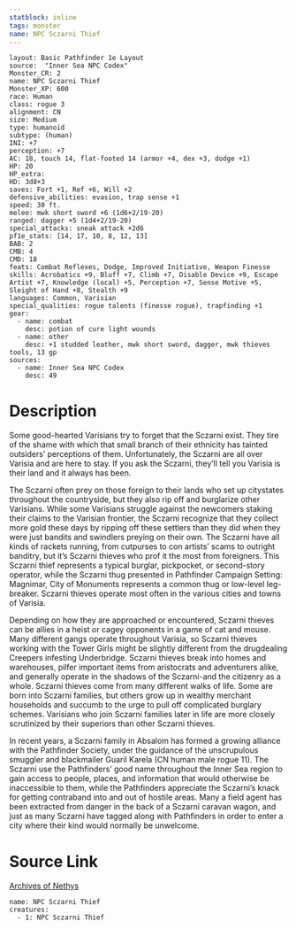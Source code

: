 ```yaml
---
statblock: inline
tags: monster
name: NPC Sczarni Thief
---
```

```statblock
layout: Basic Pathfinder 1e Layout
source:  "Inner Sea NPC Codex"
Monster_CR: 2
name: NPC Sczarni Thief
Monster_XP: 600
race: Human
class: rogue 3
alignment: CN
size: Medium
type: humanoid
subtype: (human)
INI: +7
perception: +7
AC: 18, touch 14, flat-footed 14 (armor +4, dex +3, dodge +1)
HP: 20
HP_extra: 
HD: 3d8+3
saves: Fort +1, Ref +6, Will +2
defensive_abilities: evasion, trap sense +1
speed: 30 ft.
melee: mwk short sword +6 (1d6+2/19-20)
ranged: dagger +5 (1d4+2/19-20)
special_attacks: sneak attack +2d6
pf1e_stats: [14, 17, 10, 8, 12, 13]
BAB: 2
CMB: 4
CMD: 18
feats: Combat Reflexes, Dodge, Improved Initiative, Weapon Finesse
skills: Acrobatics +9, Bluff +7, Climb +7, Disable Device +9, Escape Artist +7, Knowledge (local) +5, Perception +7, Sense Motive +5, Sleight of Hand +8, Stealth +9
languages: Common, Varisian
special_qualities: rogue talents (finesse rogue), trapfinding +1
gear:
  - name: combat
    desc: potion of cure light wounds
  - name: other
    desc: +1 studded leather, mwk short sword, dagger, mwk thieves tools, 13 gp
sources:
  - name: Inner Sea NPC Codex
    desc: 49
```
# Description
Some good-hearted Varisians try to forget that the Sczarni exist. They tire of the shame with which that small branch of their ethnicity has tainted outsiders’ perceptions of them. Unfortunately, the Sczarni are all over Varisia and are here to stay. If you ask the Sczarni, they’ll tell you Varisia is their land and it always has been.

The Sczarni often prey on those foreign to their lands who set up citystates throughout the countryside, but they also rip off and burglarize other Varisians. While some Varisians struggle against the newcomers staking their claims to the Varisian frontier, the Sczarni recognize that they collect more gold these days by ripping off these settlers than they did when they were just bandits and swindlers preying on their own. The Sczarni have all kinds of rackets running, from cutpurses to con artists’ scams to outright banditry, but it’s Sczarni thieves who prof it the most from foreigners. This Sczarni thief represents a typical burglar, pickpocket, or second-story operator, while the Sczarni thug presented in Pathfinder Campaign Setting: Magnimar, City of Monuments represents a common thug or low-level leg-breaker. Sczarni thieves operate most often in the various cities and towns of Varisia.

Depending on how they are approached or encountered, Sczarni thieves can be allies in a heist or cagey opponents in a game of cat and mouse. Many different gangs operate throughout Varisia, so Sczarni thieves working with the Tower Girls might be slightly different from the drugdealing Creepers infesting Underbridge. Sczarni thieves break into homes and warehouses, pilfer important items from aristocrats and adventurers alike, and generally operate in the shadows of the Sczarni-and the citizenry as a whole. Sczarni thieves come from many different walks of life. Some are born into Sczarni families, but others grow up in wealthy merchant households and succumb to the urge to pull off complicated burglary schemes. Varisians who join Sczarni families later in life are more closely scrutinized by their superiors than other Sczarni thieves.

In recent years, a Sczarni family in Absalom has formed a growing alliance with the Pathfinder Society, under the guidance of the unscrupulous smuggler and blackmailer Guaril Karela (CN human male rogue 11). The Sczarni use the Pathfinders’ good name throughout the Inner Sea region to gain access to people, places, and information that would otherwise be inaccessible to them, while the Pathfinders appreciate the Sczarni’s knack for getting contraband into and out of hostile areas. Many a field agent has been extracted from danger in the back of a Sczarni caravan wagon, and just as many Sczarni have tagged along with Pathfinders in order to enter a city where their kind would normally be unwelcome.
# Source Link
[Archives of Nethys](https://aonprd.com/NPCDisplay.aspx?ItemName=Sczarni%20Thief)
```encounter-table
name: NPC Sczarni Thief
creatures:
  - 1: NPC Sczarni Thief
```
